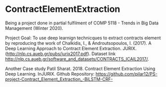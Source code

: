 # ContractElementExtraction
Being a project done in partial fulfilment of COMP 5118 - Trends in Big Data Management (Winter 2020).

Project Goal: To use deep learnign technicques to extract contracts element by reproducing the work of Chalkidis, I., & Androutsopoulos, I. (2017). A Deep Learning Approach to Contract Element Extraction. JURIX.(http://nlp.cs.aueb.gr/pubs/jurix2017.pdf). Dataset link http://nlp.cs.aueb.gr/software_and_datasets/CONTRACTS_ICAIL2017/.

Another Case study Patil Sharat. 2018. Contract Element Extraction Using Deep Learning. InJURIX. Github Repository: https://github.com/pilar12/PS-project-Contract_Element_Extraction_-BiLSTM-CRF- 

